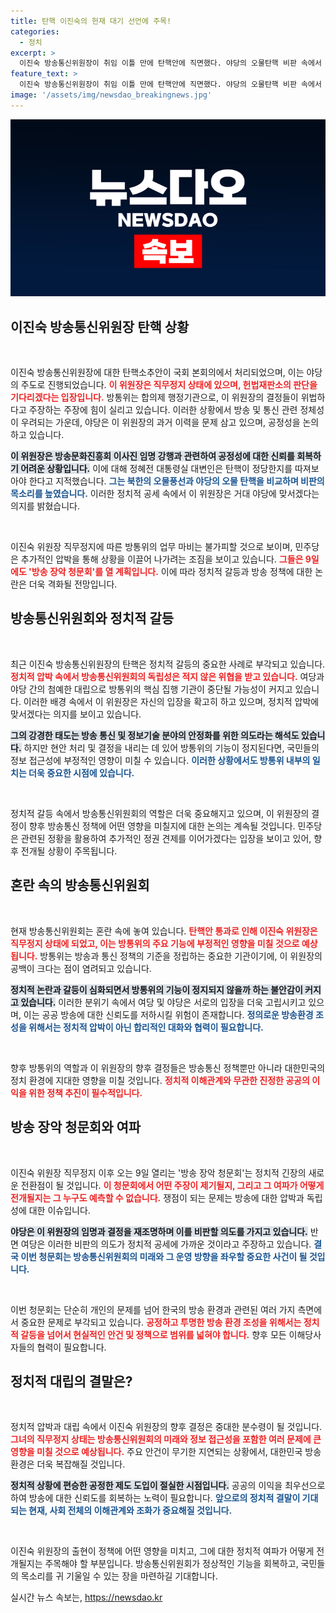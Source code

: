 ```yaml
---
title: 탄핵 이진숙의 헌재 대기 선언에 주목!
categories:
  - 정치
excerpt: >
  이진숙 방송통신위원장이 취임 이틀 만에 탄핵안에 직면했다. 야당의 오물탄핵 비판 속에서 직무정지 상태로 헌재 판단을 기다리며 반격을 다짐했다. 방송정국의 혼란과 향후 사건 전개에 귀추가 주목된다!
feature_text: >
  이진숙 방송통신위원장이 취임 이틀 만에 탄핵안에 직면했다. 야당의 오물탄핵 비판 속에서 직무정지 상태로 헌재 판단을 기다리며 반격을 다짐했다. 방송정국의 혼란과 향후 사건 전개에 귀추가 주목된다!
image: '/assets/img/newsdao_breakingnews.jpg'
---
```


<p><img src="/assets/img/newsdao_breakingnews.jpg" alt="cryptoinkorea 속보" /></p>

<h2 data-ke-size="size26">이진숙 방송통신위원장 탄핵 상황</h2>

<p data-ke-size="size16">&nbsp;</p>

<p>이진숙 방송통신위원장에 대한 탄핵소추안이 국회 본회의에서 처리되었으며, 이는 야당의 주도로 진행되었습니다. <b><span style="color: #ee2323;">이 위원장은 직무정지 상태에 있으며, 헌법재판소의 판단을 기다리겠다는 입장입니다.</span></b> 방통위는 합의제 행정기관으로, 이 위원장의 결정들이 위법하다고 주장하는 주장에 힘이 실리고 있습니다. 이러한 상황에서 방송 및 통신 관련 정체성이 우려되는 가운데, 야당은 이 위원장의 과거 이력을 문제 삼고 있으며, 공정성을 논의하고 있습니다. </p>

<p><b><span style="background-color: #21538527;">이 위원장은 방송문화진흥회 이사진 임명 강행과 관련하여 공정성에 대한 신뢰를 회복하기 어려운 상황입니다.</span></b> 이에 대해 정혜전 대통령실 대변인은 탄핵이 정당한지를 따져보아야 한다고 지적했습니다. <b><span style="color: #1a5490;">그는 북한의 오물풍선과 야당의 오물 탄핵을 비교하며 비판의 목소리를 높였습니다.</span></b> 이러한 정치적 공세 속에서 이 위원장은 거대 야당에 맞서겠다는 의지를 밝혔습니다.</p>

<p data-ke-size="size16">&nbsp;</p>

<p>이진숙 위원장 직무정지에 따른 방통위의 업무 마비는 불가피할 것으로 보이며, 민주당은 추가적인 압박을 통해 상황을 이끌어 나가려는 조짐을 보이고 있습니다. <b><span style="color: #ee2323;">그들은 9일에도 '방송 장악 청문회'를 열 계획입니다.</span></b> 이에 따라 정치적 갈등과 방송 정책에 대한 논란은 더욱 격화될 전망입니다.</p>

<h2 data-ke-size="size26">방송통신위원회와 정치적 갈등</h2>

<p data-ke-size="size16">&nbsp;</p>

<p>최근 이진숙 방송통신위원장의 탄핵은 정치적 갈등의 중요한 사례로 부각되고 있습니다. <b><span style="color: #ee2323;">정치적 압박 속에서 방송통신위원회의 독립성은 적지 않은 위협을 받고 있습니다.</span></b> 여당과 야당 간의 첨예한 대립으로 방통위의 핵심 집행 기관이 중단될 가능성이 커지고 있습니다. 이러한 배경 속에서 이 위원장은 자신의 입장을 확고히 하고 있으며, 정치적 압박에 맞서겠다는 의지를 보이고 있습니다. </p>

<p><b><span style="background-color: #21538527;">그의 강경한 태도는 방송 통신 및 정보기술 분야의 안정화를 위한 의도라는 해석도 있습니다.</span></b> 하지만 현안 처리 및 결정을 내리는 데 있어 방통위의 기능이 정지된다면, 국민들의 정보 접근성에 부정적인 영향이 미칠 수 있습니다. <b><span style="color: #1a5490;">이러한 상황에서도 방통위 내부의 일치는 더욱 중요한 시점에 있습니다.</span></b></p>

<p data-ke-size="size16">&nbsp;</p>

<p>정치적 갈등 속에서 방송통신위원회의 역할은 더욱 중요해지고 있으며, 이 위원장의 결정이 향후 방송통신 정책에 어떤 영향을 미칠지에 대한 논의는 계속될 것입니다. 민주당은 관련된 정황을 활용하여 추가적인 정권 견제를 이어가겠다는 입장을 보이고 있어, 향후 전개될 상황이 주목됩니다.</p>

<h2 data-ke-size="size26">혼란 속의 방송통신위원회</h2>

<p data-ke-size="size16">&nbsp;</p>

<p>현재 방송통신위원회는 혼란 속에 놓여 있습니다. <b><span style="color: #ee2323;">탄핵안 통과로 인해 이진숙 위원장은 직무정지 상태에 되었고, 이는 방통위의 주요 기능에 부정적인 영향을 미칠 것으로 예상됩니다.</span></b> 방통위는 방송과 통신 정책의 기준을 정립하는 중요한 기관이기에, 이 위원장의 공백이 크다는 점이 염려되고 있습니다.</p>

<p><b><span style="background-color: #21538527;">정치적 논란과 갈등이 심화되면서 방통위의 기능이 정지되지 않을까 하는 불안감이 커지고 있습니다.</span></b> 이러한 분위기 속에서 여당 및 야당은 서로의 입장을 더욱 고립시키고 있으며, 이는 공공 방송에 대한 신뢰도를 저하시킬 위험이 존재합니다. <b><span style="color: #1a5490;">정의로운 방송환경 조성을 위해서는 정치적 압박이 아닌 합리적인 대화와 협력이 필요합니다.</span></b></p>

<p data-ke-size="size16">&nbsp;</p>

<p>향후 방통위의 역할과 이 위원장의 향후 결정들은 방송통신 정책뿐만 아니라 대한민국의 정치 환경에 지대한 영향을 미칠 것입니다. <b><span style="color: #ee2323;">정치적 이해관계와 무관한 진정한 공공의 이익을 위한 정책 추진이 필수적입니다.</span></b></p>

<h2 data-ke-size="size26">방송 장악 청문회와 여파</h2>

<p data-ke-size="size16">&nbsp;</p>

<p>이진숙 위원장 직무정지 이후 오는 9일 열리는 '방송 장악 청문회'는 정치적 긴장의 새로운 전환점이 될 것입니다. <b><span style="color: #ee2323;">이 청문회에서 어떤 주장이 제기될지, 그리고 그 여파가 어떻게 전개될지는 그 누구도 예측할 수 없습니다.</span></b> 쟁점이 되는 문제는 방송에 대한 압박과 독립성에 대한 이슈입니다.</p>

<p><b><span style="background-color: #21538527;">야당은 이 위원장의 임명과 결정을 재조명하며 이를 비판할 의도를 가지고 있습니다.</span></b> 반면 여당은 이러한 비판의 의도가 정치적 공세에 가까운 것이라고 주장하고 있습니다. <b><span style="color: #1a5490;">결국 이번 청문회는 방송통신위원회의 미래와 그 운영 방향을 좌우할 중요한 사건이 될 것입니다.</span></b></p>

<p data-ke-size="size16">&nbsp;</p>

<p>이번 청문회는 단순히 개인의 문제를 넘어 한국의 방송 환경과 관련된 여러 가지 측면에서 중요한 문제로 부각되고 있습니다. <b><span style="color: #ee2323;">공정하고 투명한 방송 환경 조성을 위해서는 정치적 갈등을 넘어서 현실적인 안건 및 정책으로 범위를 넓혀야 합니다.</span></b> 향후 모든 이해당사자들의 협력이 필요합니다.</p>

<h2 data-ke-size="size26">정치적 대립의 결말은?</h2>

<p data-ke-size="size16">&nbsp;</p>

<p>정치적 압박과 대립 속에서 이진숙 위원장의 향후 결정은 중대한 분수령이 될 것입니다. <b><span style="color: #ee2323;">그녀의 직무정지 상태는 방송통신위원회의 미래와 정보 접근성을 포함한 여러 문제에 큰 영향을 미칠 것으로 예상됩니다.</span></b> 주요 안건이 무기한 지연되는 상황에서, 대한민국 방송환경은 더욱 복잡해질 것입니다.</p>

<p><b><span style="background-color: #21538527;">정치적 상황에 편승한 공정한 제도 도입이 절실한 시점입니다.</span></b> 공공의 이익을 최우선으로 하여 방송에 대한 신뢰도를 회복하는 노력이 필요합니다. <b><span style="color: #1a5490;">앞으로의 정치적 결말이 기대되는 현재, 사회 전체의 이해관계와 조화가 중요해질 것입니다.</span></b></p>

<p data-ke-size="size16">&nbsp;</p>

<p>이진숙 위원장의 출현이 정책에 어떤 영향을 미치고, 그에 대한 정치적 여파가 어떻게 전개될지는 주목해야 할 부분입니다. 방송통신위원회가 정상적인 기능을 회복하고, 국민들의 목소리를 귀 기울일 수 있는 장을 마련하길 기대합니다.</p>
실시간 뉴스 속보는, <a href="https://newsdao.kr" rel="dofollow">https://newsdao.kr</a>


